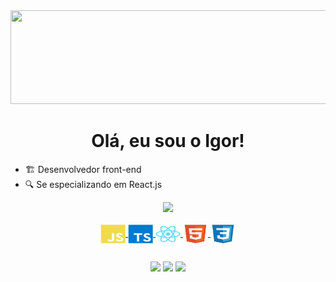 <div align="center">
<img src="https://media1.giphy.com/media/sRFEa8lbeC7zbcIZZR/giphy.gif?cid=ecf05e47awroicrhqpwh7hfdh2uidamc29z44qn3larl30n2&rid=giphy.gif&ct=g" width="1000" height="150" >
</div>
<div align="center"> 
<h1 font-family: Goudy Bookletter 1911, sans-serif> Olá, eu sou o Igor! </h1>
</div>


- 🏗  Desenvolvedor front-end 
- 🔍 Se especializando em React.js 
 

<div align="center">
  
  <a href="https://github.com/artagnancoder">
  <img height="180em" src="https://github-readme-stats.vercel.app/api?username=artagnancoder&show_icons=true&theme=dark&include_all_commits=true&count_private=true"/>
 
</div>
  
  <div align="center" style="display: inline_block"><br>
  <img align="center" alt="Rafa-Js" height="30" width="40" src="https://raw.githubusercontent.com/devicons/devicon/master/icons/javascript/javascript-plain.svg">
  <img align="center" alt="Rafa-Ts" height="30" width="40" src="https://raw.githubusercontent.com/devicons/devicon/master/icons/typescript/typescript-plain.svg">
  <img align="center" alt="Rafa-React" height="30" width="40" src="https://raw.githubusercontent.com/devicons/devicon/master/icons/react/react-original.svg">
  <img align="center" alt="Rafa-HTML" height="30" width="40" src="https://raw.githubusercontent.com/devicons/devicon/master/icons/html5/html5-original.svg">
  <img align="center" alt="Rafa-CSS" height="30" width="40" src="https://raw.githubusercontent.com/devicons/devicon/master/icons/css3/css3-original.svg">

</div>

  <div align="center"> 
 
##
 
  <a href = "mailto:stayhomer@outlook.com.com"><img src="https://img.shields.io/badge/Microsoft_Outlook-0078D4?style=for-the-badge&logo=microsoft-outlook&logoColor=white" target="_blank"></a>
  <a href="https://https://www.linkedin.com/in/artagnan/" target="_blank"><img src="https://img.shields.io/badge/-LinkedIn-%230077B5?style=for-the-badge&logo=linkedin&logoColor=white" target="_blank"></a> 
    <a href="https://open.spotify.com/user/sataniggor?si=d38642523cc14032" target="_blank"><img src="https://img.shields.io/badge/Spotify-1ED760?&style=for-the-badge&logo=spotify&logoColor=white" target="_blank"></a> 
   
  </div>
